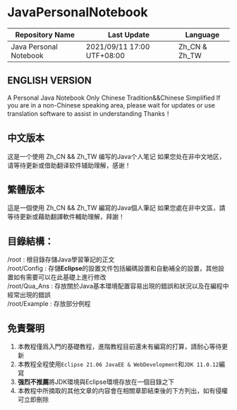 # JavaPersonalNotebook

|Repository Name|Last Update|Language|
|---|---|---|
|Java Personal Notebook|2021/09/11 17:00 UTF+08:00|Zh_CN & Zh_TW|
## ENGLISH VERSION
A Personal Java Notebook Only Chinese Tradition&amp;&amp;Chinese Simplified
If you are in a non-Chinese speaking area, please wait for updates or use translation software to assist in understanding Thanks！



## 中文版本
这是一个使用 Zh_CN && Zh_TW 编写的Java个人笔记
如果您处在非中文地区，请等待更新或借助翻译软件辅助理解，感谢！



## 繁體版本
這是一個使用 Zh_CN && Zh_TW 編寫的Java個人筆記
如果您處在非中文區，請等待更新或藉助翻譯軟件輔助理解，拜謝！



## 目錄結構：
/root : 根目錄存儲Java學習筆記的正文  
/root/Config : 存儲**Eclipse**的設置文件包括編碼設置和自動補全的設置，其他設置如有需要可以在此基礎上進行修改  
/root/Qua_Ans : 存放關於Java基本環境配置容易出現的錯誤和狀況以及在編程中經常出現的錯誤  
/root/Example : 存放部分例程  



## 免責聲明
1. 本教程僅爲入門的基礎教程，進階教程目前還未有編寫的打算，請耐心等待更新
2. 本教程全程使用`Eclipse 21.06 JavaEE & WebDevelopment`和`JDK 11.0.12`編寫
3. **强烈不推薦**將JDK環境與Eclipse環境存放在一個目錄之下
4. 本教程中所摘取的其他文章的内容會在相關章節結束後的下方列出，如有侵權可立即刪除
